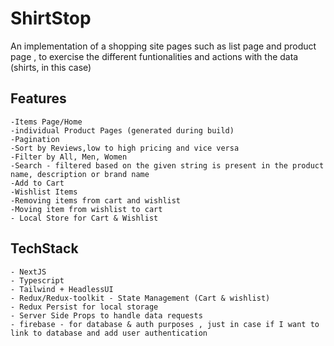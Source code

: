 # ShirtStop

An implementation of a shopping site pages such as list page and product page , to exercise the different funtionalities and actions with the data (shirts, in this case)

## Features

    -Items Page/Home
    -individual Product Pages (generated during build)
    -Pagination
    -Sort by Reviews,low to high pricing and vice versa
    -Filter by All, Men, Women
    -Search - filtered based on the given string is present in the product name, description or brand name
    -Add to Cart
    -Wishlist Items
    -Removing items from cart and wishlist
    -Moving item from wishlist to cart
    - Local Store for Cart & Wishlist

## TechStack

    - NextJS
    - Typescript
    - Tailwind + HeadlessUI
    - Redux/Redux-toolkit - State Management (Cart & wishlist)
    - Redux Persist for local storage
    - Server Side Props to handle data requests
    - firebase - for database & auth purposes , just in case if I want to link to database and add user authentication
